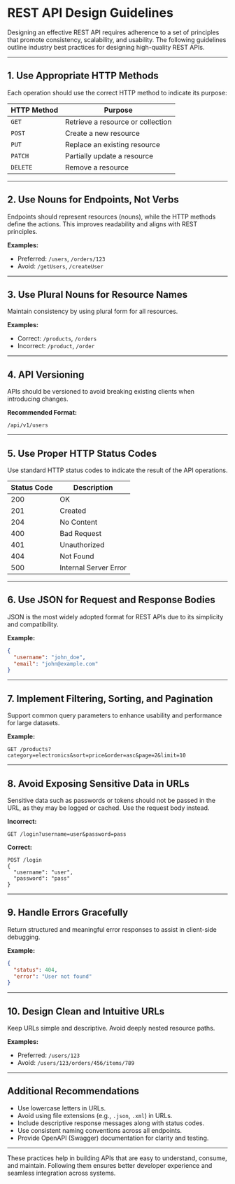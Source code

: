 # REST API Design Guidelines

Designing an effective REST API requires adherence to a set of principles that promote consistency, scalability, and usability. The following guidelines outline industry best practices for designing high-quality REST APIs.

---

## 1. Use Appropriate HTTP Methods

Each operation should use the correct HTTP method to indicate its purpose:

| HTTP Method | Purpose                          |
|-------------|----------------------------------|
| `GET`       | Retrieve a resource or collection|
| `POST`      | Create a new resource            |
| `PUT`       | Replace an existing resource     |
| `PATCH`     | Partially update a resource      |
| `DELETE`    | Remove a resource                |

---

## 2. Use Nouns for Endpoints, Not Verbs

Endpoints should represent resources (nouns), while the HTTP methods define the actions. This improves readability and aligns with REST principles.

**Examples:**

- Preferred: `/users`, `/orders/123`
- Avoid: `/getUsers`, `/createUser`

---

## 3. Use Plural Nouns for Resource Names

Maintain consistency by using plural form for all resources.

**Examples:**

- Correct: `/products`, `/orders`
- Incorrect: `/product`, `/order`

---

## 4. API Versioning

APIs should be versioned to avoid breaking existing clients when introducing changes.

**Recommended Format:**

```
/api/v1/users
```

---

## 5. Use Proper HTTP Status Codes

Use standard HTTP status codes to indicate the result of the API operations.

| Status Code | Description                    |
|-------------|--------------------------------|
| 200         | OK                             |
| 201         | Created                        |
| 204         | No Content                     |
| 400         | Bad Request                    |
| 401         | Unauthorized                   |
| 404         | Not Found                      |
| 500         | Internal Server Error          |

---

## 6. Use JSON for Request and Response Bodies

JSON is the most widely adopted format for REST APIs due to its simplicity and compatibility.

**Example:**

```json
{
  "username": "john_doe",
  "email": "john@example.com"
}
```

---

## 7. Implement Filtering, Sorting, and Pagination

Support common query parameters to enhance usability and performance for large datasets.

**Example:**

```
GET /products?category=electronics&sort=price&order=asc&page=2&limit=10
```

---

## 8. Avoid Exposing Sensitive Data in URLs

Sensitive data such as passwords or tokens should not be passed in the URL, as they may be logged or cached. Use the request body instead.

**Incorrect:**

```
GET /login?username=user&password=pass
```

**Correct:**

```
POST /login
{
  "username": "user",
  "password": "pass"
}
```

---

## 9. Handle Errors Gracefully

Return structured and meaningful error responses to assist in client-side debugging.

**Example:**

```json
{
  "status": 404,
  "error": "User not found"
}
```

---

## 10. Design Clean and Intuitive URLs

Keep URLs simple and descriptive. Avoid deeply nested resource paths.

**Examples:**

- Preferred: `/users/123`
- Avoid: `/users/123/orders/456/items/789`

---

## Additional Recommendations

- Use lowercase letters in URLs.
- Avoid using file extensions (e.g., `.json`, `.xml`) in URLs.
- Include descriptive response messages along with status codes.
- Use consistent naming conventions across all endpoints.
- Provide OpenAPI (Swagger) documentation for clarity and testing.

---

These practices help in building APIs that are easy to understand, consume, and maintain. Following them ensures better developer experience and seamless integration across systems.